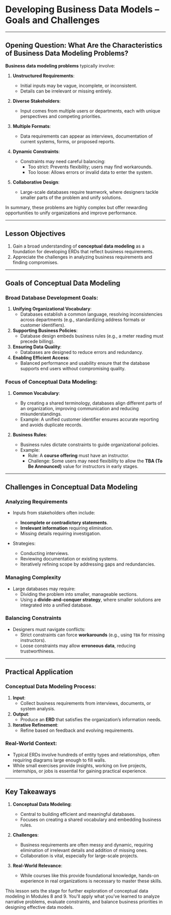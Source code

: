 # Developing Business Data Models – Goals and Challenges

---

## Opening Question: What Are the Characteristics of Business Data Modeling Problems?

**Business data modeling problems** typically involve:
1. **Unstructured Requirements**:
   - Initial inputs may be vague, incomplete, or inconsistent.
   - Details can be irrelevant or missing entirely.

2. **Diverse Stakeholders**:
   - Input comes from multiple users or departments, each with unique perspectives and competing priorities.

3. **Multiple Formats**:
   - Data requirements can appear as interviews, documentation of current systems, forms, or proposed reports.

4. **Dynamic Constraints**:
   - Constraints may need careful balancing:
     - Too strict: Prevents flexibility; users may find workarounds.
     - Too loose: Allows errors or invalid data to enter the system.

5. **Collaborative Design**:
   - Large-scale databases require teamwork, where designers tackle smaller parts of the problem and unify solutions.

In summary, these problems are highly complex but offer rewarding opportunities to unify organizations and improve performance.

---

## Lesson Objectives

1. Gain a broad understanding of **conceptual data modeling** as a foundation for developing ERDs that reflect business requirements.
2. Appreciate the challenges in analyzing business requirements and finding compromises.

---

## Goals of Conceptual Data Modeling

### Broad Database Development Goals:
1. **Unifying Organizational Vocabulary**:
   - Databases establish a common language, resolving inconsistencies across departments (e.g., standardizing address formats or customer identifiers).
2. **Supporting Business Policies**:
   - Database design embeds business rules (e.g., a meter reading must precede billing).
3. **Ensuring Data Quality**:
   - Databases are designed to reduce errors and redundancy.
4. **Enabling Efficient Access**:
   - Balanced performance and usability ensure that the database supports end users without compromising quality.

### Focus of Conceptual Data Modeling:
1. **Common Vocabulary**:
   - By creating a shared terminology, databases align different parts of an organization, improving communication and reducing misunderstandings.
   - Example: A unified customer identifier ensures accurate reporting and avoids duplicate records.

2. **Business Rules**:
   - Business rules dictate constraints to guide organizational policies.
   - Example:
     - Rule: A **course offering** must have an instructor.
     - Challenge: Some users may need flexibility to allow the **TBA (To Be Announced)** value for instructors in early stages.

---

## Challenges in Conceptual Data Modeling

### Analyzing Requirements
- Inputs from stakeholders often include:
  - **Incomplete or contradictory statements**.
  - **Irrelevant information** requiring elimination.
  - Missing details requiring investigation.
  
- Strategies:
  - Conducting interviews.
  - Reviewing documentation or existing systems.
  - Iteratively refining scope by addressing gaps and redundancies.

### Managing Complexity
- Large databases may require:
  - Dividing the problem into smaller, manageable sections.
  - Using a **divide-and-conquer strategy**, where smaller solutions are integrated into a unified database.

### Balancing Constraints
- Designers must navigate conflicts:
  - Strict constraints can force **workarounds** (e.g., using `TBA` for missing instructors).
  - Loose constraints may allow **erroneous data**, reducing trustworthiness.

---

## Practical Application

### Conceptual Data Modeling Process:
1. **Input**:
   - Collect business requirements from interviews, documents, or system analysis.
2. **Output**:
   - Produce an **ERD** that satisfies the organization’s information needs.
3. **Iterative Refinement**:
   - Refine based on feedback and evolving requirements.

### Real-World Context:
- Typical ERDs involve hundreds of entity types and relationships, often requiring diagrams large enough to fill walls.
- While small exercises provide insights, working on live projects, internships, or jobs is essential for gaining practical experience.

---

## Key Takeaways

1. **Conceptual Data Modeling**:
   - Central to building efficient and meaningful databases.
   - Focuses on creating a shared vocabulary and embedding business rules.

2. **Challenges**:
   - Business requirements are often messy and dynamic, requiring elimination of irrelevant details and addition of missing ones.
   - Collaboration is vital, especially for large-scale projects.

3. **Real-World Relevance**:
   - While courses like this provide foundational knowledge, hands-on experience in real organizations is necessary to master these skills.

This lesson sets the stage for further exploration of conceptual data modeling in Modules 8 and 9. You'll apply what you’ve learned to analyze narrative problems, evaluate constraints, and balance business priorities in designing effective data models.